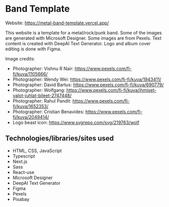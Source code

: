 # Band Template

Website: https://metal-band-template.vercel.app/

This website is a template for a metal/rock/punk band. Some of the images are generated with Microsoft Designer.
Some images are from Pexels. Text content is created with DeepAI Text Generator.
Logo and album cover editing is done with Figma.

Image credits:
- Photographer: Vishnu R Nair: https://www.pexels.com/fi-fi/kuva/1105666/
- Photographer: Wendy Wei: https://www.pexels.com/fi-fi/kuva/1943411/
- Photographer: David Bartus: https://www.pexels.com/fi-fi/kuva/690779/
- Photographer: Wolfgang: https://www.pexels.com/fi-fi/kuva/ihmiset-valot-juhlat-bileet-2747448/
- Photographer: Rahul Pandit: https://www.pexels.com/fi-fi/kuva/1652353/
- Photographer: Cristian Benavides: https://www.pexels.com/fi-fi/kuva/2049414/
- Logo beast icon: https://www.svgrepo.com/svg/219763/wolf

## Technologies/libraries/sites used

- HTML, CSS, JavaScript
- Typescript
- Next.js
- Sass
- React-use
- Microsoft Designer
- DeepAI Text Generator
- Figma
- Pexels
- Pixabay
